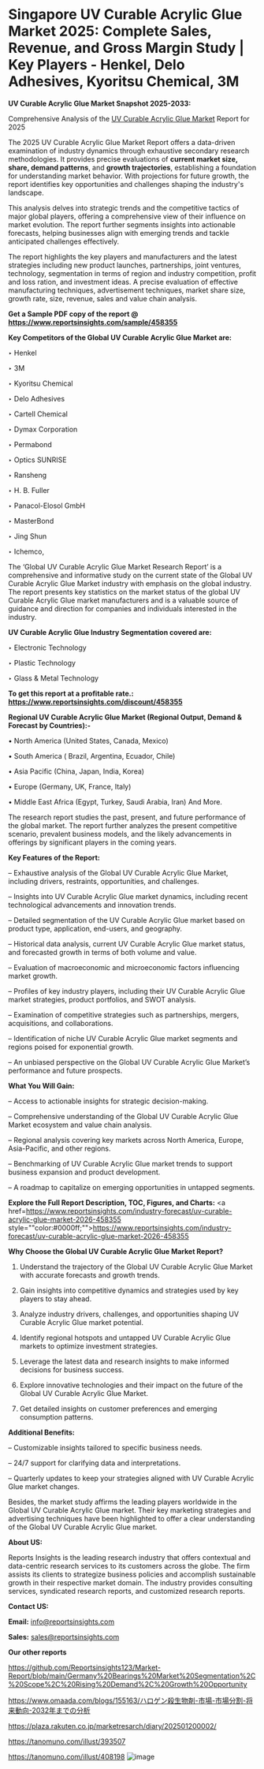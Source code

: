 # Singapore UV Curable Acrylic Glue Market 2025: Complete Sales, Revenue, and Gross Margin Study | Key Players - Henkel, Delo Adhesives, Kyoritsu Chemical, 3M

<strong>UV Curable Acrylic Glue Market Snapshot 2025-2033:</strong>

Comprehensive Analysis of the <a href=https://www.reportsinsights.com/sample/458355>UV Curable Acrylic Glue Market</a> Report for 2025

The 2025 UV Curable Acrylic Glue Market Report offers a data-driven examination of industry dynamics through exhaustive secondary research methodologies. It provides precise evaluations of <strong>current market size, share, demand patterns</strong>, and <strong>growth trajectories</strong>, establishing a foundation for understanding market behavior. With projections for future growth, the report identifies key opportunities and challenges shaping the industry's landscape.

This analysis delves into strategic trends and the competitive tactics of major global players, offering a comprehensive view of their influence on market evolution. The report further segments insights into actionable forecasts, helping businesses align with emerging trends and tackle anticipated challenges effectively.

The report highlights the key players and manufacturers and the latest strategies including new product launches, partnerships, joint ventures, technology, segmentation in terms of region and industry competition, profit and loss ration, and investment ideas. A precise evaluation of effective manufacturing techniques, advertisement techniques, market share size, growth rate, size, revenue, sales and value chain analysis.

<strong>Get a Sample PDF copy of the report @ <a href=https://www.reportsinsights.com/sample/458355 style=color:#0000ff;>https://www.reportsinsights.com/sample/458355</a></strong>

<strong>Key Competitors of the Global UV Curable Acrylic Glue Market are:</strong>

‣ Henkel

‣ 3M

‣ Kyoritsu Chemical

‣ Delo Adhesives

‣ Cartell Chemical

‣ Dymax Corporation

‣ Permabond

‣ Optics SUNRISE

‣ Ransheng

‣ H. B. Fuller

‣ Panacol-Elosol GmbH

‣ MasterBond

‣ Jing Shun

‣ Ichemco,

The ‘Global UV Curable Acrylic Glue Market Research Report’ is a comprehensive and informative study on the current state of the Global UV Curable Acrylic Glue Market industry with emphasis on the global industry. The report presents key statistics on the market status of the global UV Curable Acrylic Glue market manufacturers and is a valuable source of guidance and direction for companies and individuals interested in the industry.

<strong>UV Curable Acrylic Glue Industry Segmentation covered are:</strong>

‣ Electronic Technology

‣ Plastic Technology

‣ Glass & Metal Technology

<strong>To get this report at a profitable rate.: <a href=https://www.reportsinsights.com/discount/458355 style=color:#0000ff;>https://www.reportsinsights.com/discount/458355</a></strong>

<strong>Regional UV Curable Acrylic Glue Market (Regional Output, Demand &amp; Forecast by Countries):-</strong>

• North America (United States, Canada, Mexico)

• South America ( Brazil, Argentina, Ecuador, Chile)

• Asia Pacific (China, Japan, India, Korea)

• Europe (Germany, UK, France, Italy)

• Middle East Africa (Egypt, Turkey, Saudi Arabia, Iran) And More.

The research report studies the past, present, and future performance of the global market. The report further analyzes the present competitive scenario, prevalent business models, and the likely advancements in offerings by significant players in the coming years.

<strong>Key Features of the Report:</strong>

– Exhaustive analysis of the Global UV Curable Acrylic Glue Market, including drivers, restraints, opportunities, and challenges.

– Insights into UV Curable Acrylic Glue market dynamics, including recent technological advancements and innovation trends.

– Detailed segmentation of the UV Curable Acrylic Glue market based on product type, application, end-users, and geography.

– Historical data analysis, current UV Curable Acrylic Glue market status, and forecasted growth in terms of both volume and value.

– Evaluation of macroeconomic and microeconomic factors influencing market growth.

– Profiles of key industry players, including their UV Curable Acrylic Glue market strategies, product portfolios, and SWOT analysis.

– Examination of competitive strategies such as partnerships, mergers, acquisitions, and collaborations.

– Identification of niche UV Curable Acrylic Glue market segments and regions poised for exponential growth.

– An unbiased perspective on the Global UV Curable Acrylic Glue Market’s performance and future prospects.

<strong>What You Will Gain:</strong>

– Access to actionable insights for strategic decision-making.

– Comprehensive understanding of the Global UV Curable Acrylic Glue Market ecosystem and value chain analysis.

– Regional analysis covering key markets across North America, Europe, Asia-Pacific, and other regions.

– Benchmarking of UV Curable Acrylic Glue market trends to support business expansion and product development.

– A roadmap to capitalize on emerging opportunities in untapped segments.

<strong>Explore the Full Report Description, TOC, Figures, and Charts:</strong>
<a href=https://www.reportsinsights.com/industry-forecast/uv-curable-acrylic-glue-market-2026-458355 style=""color:#0000ff;"">https://www.reportsinsights.com/industry-forecast/uv-curable-acrylic-glue-market-2026-458355</a>

<strong>Why Choose the Global UV Curable Acrylic Glue Market Report?</strong>

1. Understand the trajectory of the Global UV Curable Acrylic Glue Market with accurate forecasts and growth trends.

2. Gain insights into competitive dynamics and strategies used by key players to stay ahead.

3. Analyze industry drivers, challenges, and opportunities shaping UV Curable Acrylic Glue market potential.

4. Identify regional hotspots and untapped UV Curable Acrylic Glue markets to optimize investment strategies.

5. Leverage the latest data and research insights to make informed decisions for business success.

6. Explore innovative technologies and their impact on the future of the Global UV Curable Acrylic Glue Market.

7. Get detailed insights on customer preferences and emerging consumption patterns.

<strong>Additional Benefits:</strong>

– Customizable insights tailored to specific business needs.

– 24/7 support for clarifying data and interpretations.

– Quarterly updates to keep your strategies aligned with UV Curable Acrylic Glue market changes.

Besides, the market study affirms the leading players worldwide in the Global UV Curable Acrylic Glue market. Their key marketing strategies and advertising techniques have been highlighted to offer a clear understanding of the Global UV Curable Acrylic Glue market.

<strong><strong>About US</strong>:</strong>

Reports Insights is the leading research industry that offers contextual and data-centric research services to its customers across the globe. The firm assists its clients to strategize business policies and accomplish sustainable growth in their respective market domain. The industry provides consulting services, syndicated research reports, and customized research reports.

<strong>Contact US:</strong>

<p class=><b>Email:</b> <a href=mailto:info@reportsinsights.com>info@reportsinsights.com</a></p>
<p class=><b>Sales:</b> <a href=mailto:sales@reportsinsights.com>sales@reportsinsights.com</a></p>

<strong>Our other reports</strong>

<a href=https://github.com/Reportsinsights123/Market-Report/blob/main/Germany%20Bearings%20Market%20Segmentation%2C%20Scope%2C%20Rising%20Demand%2C%20Growth%20Opportunity>https://github.com/Reportsinsights123/Market-Report/blob/main/Germany%20Bearings%20Market%20Segmentation%2C%20Scope%2C%20Rising%20Demand%2C%20Growth%20Opportunity</a>

<a href=https://www.omaada.com/blogs/155163/ハロゲン殺生物剤-市場-市場分割-将来動向-2032年までの分析>https://www.omaada.com/blogs/155163/ハロゲン殺生物剤-市場-市場分割-将来動向-2032年までの分析</a>

<a href=https://plaza.rakuten.co.jp/marketresarch/diary/202501200002/>https://plaza.rakuten.co.jp/marketresarch/diary/202501200002/</a>

<a href=https://tanomuno.com/illust/393507>https://tanomuno.com/illust/393507</a>

<a href=https://tanomuno.com/illust/408198>https://tanomuno.com/illust/408198</a>
![image](https://github.com/user-attachments/assets/e884929b-0c0e-44c9-9a38-e6e90fc65eb5)
